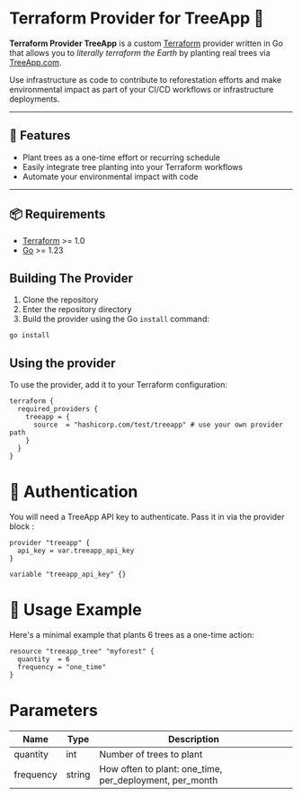 # Terraform Provider for TreeApp 🌳

**Terraform Provider TreeApp** is a custom [Terraform](https://terraform.io) provider written in Go that allows you to *literally terraform the Earth* by planting real trees via [TreeApp.com](https://treeapp.com).

Use infrastructure as code to contribute to reforestation efforts and make environmental impact as part of your CI/CD workflows or infrastructure deployments.

---

## 🌱 Features

- Plant trees as a one-time effort or recurring schedule
- Easily integrate tree planting into your Terraform workflows
- Automate your environmental impact with code

---


## 📦 Requirements

- [Terraform](https://developer.hashicorp.com/terraform/downloads) >= 1.0
- [Go](https://golang.org/doc/install) >= 1.23

## Building The Provider

1. Clone the repository
1. Enter the repository directory
1. Build the provider using the Go `install` command:

```shell
go install
```

## Using the provider

To use the provider, add it to your Terraform configuration:

```hcl
terraform {
  required_providers {
    treeapp = {
      source  = "hashicorp.com/test/treeapp" # use your own provider path
    }
  }
}
```

# 🔐 Authentication

You will need a TreeApp API key to authenticate. Pass it in via the provider block : 
```hcl
provider "treeapp" {
  api_key = var.treeapp_api_key
}

variable "treeapp_api_key" {}

```
# 🌳 Usage Example

Here's a minimal example that plants 6 trees as a one-time action:
```hcl
resource "treeapp_tree" "myforest" {
  quantity  = 6
  frequency = "one_time"
}
```

# Parameters
| Name     | Type   | Description                                        |
|----------|--------|----------------------------------------------------|
| quantity | int    | Number of trees to plant                           |
| frequency| string | How often to plant: one_time, per_deployment, per_month |
